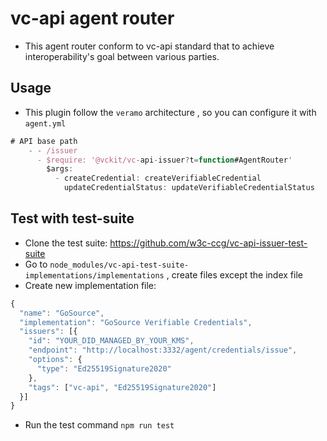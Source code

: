 # vc-api agent router

- This agent router conform to vc-api standard that to achieve interoperability's goal between various parties.

## Usage

- This plugin follow the `veramo` architecture , so you can configure it with `agent.yml`

```jsx
# API base path
    - - /issuer
      - $require: '@vckit/vc-api-issuer?t=function#AgentRouter'
        $args:
          - createCredential: createVerifiableCredential
            updateCredentialStatus: updateVerifiableCredentialStatus
```

## Test with test-suite

- Clone the test suite: https://github.com/w3c-ccg/vc-api-issuer-test-suite
- Go to `node_modules/vc-api-test-suite-implementations/implementations` , create files except the index file
- Create new implementation file:

```jsx
{
  "name": "GoSource",
  "implementation": "GoSource Verifiable Credentials",
  "issuers": [{
    "id": "YOUR_DID_MANAGED_BY_YOUR_KMS",
    "endpoint": "http://localhost:3332/agent/credentials/issue",
    "options": {
      "type": "Ed25519Signature2020"
    },
    "tags": ["vc-api", "Ed25519Signature2020"]
  }]
}
```

- Run the test command `npm run test`

